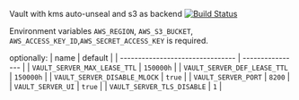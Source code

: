 Vault with kms auto-unseal and s3 as backend [![Build Status](https://travis-ci.org/kudato/vault.svg?branch=master)](https://travis-ci.org/kudato/vault)

Environment variables ```AWS_REGION```, ```AWS_S3_BUCKET```, ```AWS_ACCESS_KEY_ID```,```AWS_SECRET_ACCESS_KEY``` is required.

optionally:
| name                             | default          |
| -------------------------------- | ---------------- |
| ```VAULT_SERVER_MAX_LEASE_TTL``` | ```150000h```    |
| ```VAULT_SERVER_DEF_LEASE_TTL``` | ```150000h```    |
| ```VAULT_SERVER_DISABLE_MLOCK``` | ```true```       |
| ```VAULT_SERVER_PORT```          | ```8200```       |
| ```VAULT_SERVER_UI```            | ```true```       |
| ```VAULT_SERVER_TLS_DISABLE```   | ```1```          |

